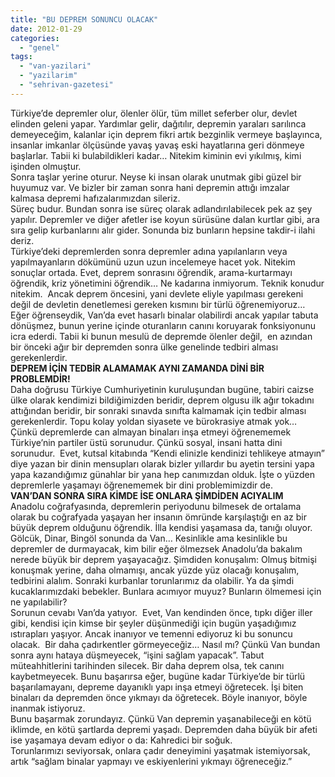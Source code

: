 ```yaml
---
title: "BU DEPREM SONUNCU OLACAK"
date: 2012-01-29
categories: 
  - "genel"
tags: 
  - "van-yazilari"
  - "yazilarim"
  - "sehrivan-gazetesi"
---
```


Türkiye’de depremler olur, ölenler ölür, tüm millet seferber olur, devlet elinden geleni yapar. Yardımlar gelir, dağıtılır, depremin yaraları sarılınca demeyeceğim, kalanlar için deprem fikri artık bezginlik vermeye başlayınca, insanlar imkanlar ölçüsünde yavaş yavaş eski hayatlarına geri dönmeye başlarlar. Tabii ki bulabildikleri kadar… Nitekim kiminin evi yıkılmış, kimi işinden olmuştur.  
Sonra taşlar yerine oturur. Neyse ki insan olarak unutmak gibi güzel bir huyumuz var. Ve bizler bir zaman sonra hani depremin attığı imzalar kalmasa depremi hafızalarımızdan sileriz.  
Süreç budur. Bundan sonra ise süreç olarak adlandırılabilecek pek az şey yapılır. Depremler ve diğer afetler ise koyun sürüsüne dalan kurtlar gibi, ara sıra gelip kurbanlarını alır gider. Sonunda biz bunların hepsine takdir-i ilahi deriz.  
Türkiye’deki depremlerden sonra depremler adına yapılanların veya yapılmayanların dökümünü uzun uzun incelemeye hacet yok. Nitekim sonuçlar ortada. Evet, deprem sonrasını öğrendik, arama-kurtarmayı öğrendik, kriz yönetimini öğrendik… Ne kadarına inmiyorum. Teknik konudur nitekim.  Ancak deprem öncesini, yani devlete eliyle yapılması gerekeni değil de devletin denetlemesi gereken kısmını bir türlü öğrenemiyoruz… Eğer öğrenseydik, Van’da evet hasarlı binalar olabilirdi ancak yapılar tabuta dönüşmez, bunun yerine içinde oturanların canını koruyarak fonksiyonunu icra ederdi. Tabii ki bunun mesulü de depremde ölenler değil,  en azından bir önceki ağır bir depremden sonra ülke genelinde tedbiri alması gerekenlerdir.  
**DEPREM İÇİN TEDBİR ALAMAMAK AYNI ZAMANDA DİNİ BİR PROBLEMDİR!**  
Daha doğrusu Türkiye Cumhuriyetinin kuruluşundan bugüne, tabiri caizse ülke olarak kendimizi bildiğimizden beridir, deprem olgusu ilk ağır tokadını attığından beridir, bir sonraki sınavda sınıfta kalmamak için tedbir alması gerekenlerdir. Topu kolay yoldan siyasete ve bürokrasiye atmak yok… Çünkü depremlerde can almayan binaları inşa etmeyi öğrenememek Türkiye’nin partiler üstü sorunudur. Çünkü sosyal, insani hatta dini sorunudur.  Evet, kutsal kitabında “Kendi elinizle kendinizi tehlikeye atmayın” diye yazan bir dinin mensupları olarak bizler yıllardır bu ayetin tersini yapa yapa kazandığımız günahlar bir yana hep canımızdan olduk. İşte o yüzden depremlerle yaşamayı öğrenememek bir dini problemimizdir de.  
**VAN’DAN SONRA SIRA KİMDE İSE ONLARA ŞİMDİDEN ACIYALIM**  
Anadolu coğrafyasında, depremlerin periyodunu bilmesek de ortalama olarak bu coğrafyada yaşayan her insanın ömründe karşılaştığı en az bir büyük deprem olduğunu öğrendik. İlla kendisi yaşamasa da, tanığı oluyor. Gölcük, Dinar, Bingöl sonunda da Van… Kesinlikle ama kesinlikle bu depremler de durmayacak, kim bilir eğer ölmezsek Anadolu’da bakalım nerede büyük bir deprem yaşayacağız. Şimdiden konuşalım: Olmuş bitmişi konuşmak yerine, daha olmamışı, ancak yüzde yüz olacağı konuşalım, tedbirini alalım. Sonraki kurbanlar torunlarımız da olabilir. Ya da şimdi kucaklarımızdaki bebekler. Bunlara acımıyor muyuz? Bunların ölmemesi için ne yapılabilir?  
Sorunun cevabı Van’da yatıyor.  Evet, Van kendinden önce, tıpkı diğer iller gibi, kendisi için kimse bir şeyler düşünmediği için bugün yaşadığımız ıstırapları yaşıyor. Ancak inanıyor ve temenni ediyoruz ki bu sonuncu olacak.  Bir daha çadırkentler görmeyeceğiz… Nasıl mı? Çünkü Van bundan sonra aynı hataya düşmeyecek, “işini sağlam yapacak”. Tabut müteahhitlerini tarihinden silecek. Bir daha deprem olsa, tek canını kaybetmeyecek. Bunu başarırsa eğer, bugüne kadar Türkiye’de bir türlü başarılamayanı, depreme dayanıklı yapı inşa etmeyi öğretecek. İşi biten binaları da depremden önce yıkmayı da öğretecek. Böyle inanıyor, böyle inanmak istiyoruz.  
Bunu başarmak zorundayız. Çünkü Van depremin yaşanabileceği en kötü iklimde, en kötü şartlarda depremi yaşadı. Depremden daha büyük bir afeti ise yaşamaya devam ediyor o da: Kahredici bir soğuk.  
Torunlarımızı seviyorsak, onlara çadır deneyimini yaşatmak istemiyorsak, artık “sağlam binalar yapmayı ve eskiyenlerini yıkmayı öğreneceğiz.”
